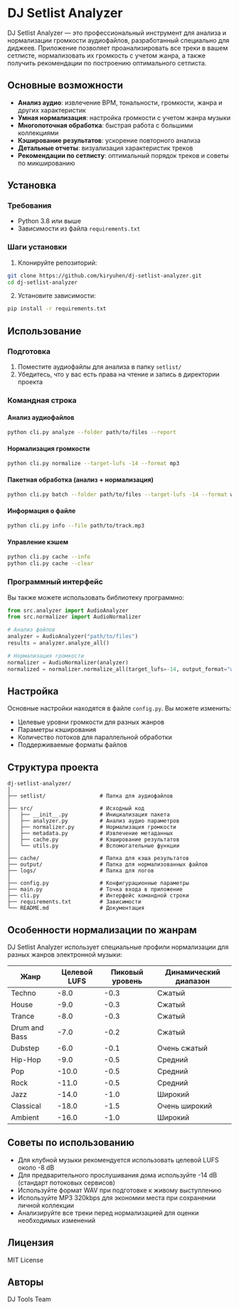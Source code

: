 # DJ Setlist Analyzer

DJ Setlist Analyzer — это профессиональный инструмент для анализа и нормализации громкости аудиофайлов, разработанный специально для диджеев. Приложение позволяет проанализировать все треки в вашем сетлисте, нормализовать их громкость с учетом жанра, а также получить рекомендации по построению оптимального сетлиста.

## Основные возможности

- **Анализ аудио**: извлечение BPM, тональности, громкости, жанра и других характеристик
- **Умная нормализация**: настройка громкости с учетом жанра музыки
- **Многопоточная обработка**: быстрая работа с большими коллекциями
- **Кэширование результатов**: ускорение повторного анализа
- **Детальные отчеты**: визуализация характеристик треков
- **Рекомендации по сетлисту**: оптимальный порядок треков и советы по микшированию

## Установка

### Требования

- Python 3.8 или выше
- Зависимости из файла `requirements.txt`

### Шаги установки

1. Клонируйте репозиторий:
```bash
git clone https://github.com/kiryuhen/dj-setlist-analyzer.git
cd dj-setlist-analyzer
```

2. Установите зависимости:
```bash
pip install -r requirements.txt
```

## Использование

### Подготовка

1. Поместите аудиофайлы для анализа в папку `setlist/`
2. Убедитесь, что у вас есть права на чтение и запись в директории проекта

### Командная строка

#### Анализ аудиофайлов

```bash
python cli.py analyze --folder path/to/files --report
```

#### Нормализация громкости

```bash
python cli.py normalize --target-lufs -14 --format mp3
```

#### Пакетная обработка (анализ + нормализация)

```bash
python cli.py batch --folder path/to/files --target-lufs -14 --format wav --report
```

#### Информация о файле

```bash
python cli.py info --file path/to/track.mp3
```

#### Управление кэшем

```bash
python cli.py cache --info
python cli.py cache --clear
```

### Программный интерфейс

Вы также можете использовать библиотеку программно:

```python
from src.analyzer import AudioAnalyzer
from src.normalizer import AudioNormalizer

# Анализ файлов
analyzer = AudioAnalyzer("path/to/files")
results = analyzer.analyze_all()

# Нормализация громкости
normalizer = AudioNormalizer(analyzer)
normalized = normalizer.normalize_all(target_lufs=-14, output_format="wav")
```

## Настройка

Основные настройки находятся в файле `config.py`. Вы можете изменить:

- Целевые уровни громкости для разных жанров
- Параметры кэширования
- Количество потоков для параллельной обработки
- Поддерживаемые форматы файлов

## Структура проекта

```
dj-setlist-analyzer/
│
├── setlist/                 # Папка для аудиофайлов
│
├── src/                     # Исходный код
│   ├── __init__.py          # Инициализация пакета
│   ├── analyzer.py          # Анализ аудио параметров
│   ├── normalizer.py        # Нормализация громкости
│   ├── metadata.py          # Извлечение метаданных
│   ├── cache.py             # Кэширование результатов
│   └── utils.py             # Вспомогательные функции
│
├── cache/                   # Папка для кэша результатов
├── output/                  # Папка для нормализованных файлов
├── logs/                    # Папка для логов
│
├── config.py                # Конфигурационные параметры
├── main.py                  # Точка входа в приложение
├── cli.py                   # Интерфейс командной строки
├── requirements.txt         # Зависимости
└── README.md                # Документация
```

## Особенности нормализации по жанрам

DJ Setlist Analyzer использует специальные профили нормализации для разных жанров электронной музыки:

| Жанр | Целевой LUFS | Пиковый уровень | Динамический диапазон |
|------|--------------|-----------------|------------------------|
| Techno | -8.0 | -0.3 | Сжатый |
| House | -9.0 | -0.3 | Сжатый |
| Trance | -8.0 | -0.3 | Сжатый |
| Drum and Bass | -7.0 | -0.2 | Сжатый |
| Dubstep | -6.0 | -0.1 | Очень сжатый |
| Hip-Hop | -9.0 | -0.5 | Средний |
| Pop | -10.0 | -0.5 | Средний |
| Rock | -11.0 | -0.5 | Средний |
| Jazz | -14.0 | -1.0 | Широкий |
| Classical | -18.0 | -1.5 | Очень широкий |
| Ambient | -16.0 | -1.0 | Широкий |

## Советы по использованию

- Для клубной музыки рекомендуется использовать целевой LUFS около -8 dB
- Для предварительного прослушивания дома используйте -14 dB (стандарт потоковых сервисов)
- Используйте формат WAV при подготовке к живому выступлению
- Используйте MP3 320kbps для экономии места при сохранении личной коллекции
- Анализируйте все треки перед нормализацией для оценки необходимых изменений

## Лицензия

MIT License

## Авторы

DJ Tools Team
